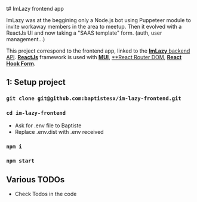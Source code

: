 t# ImLazy frontend app

ImLazy was at the beggining only a Node.js bot using Puppeteer module to invite workaway members in the area to meetup.
Then it evolved with a ReactJs UI and now taking a "SAAS template" form. (auth, user management...)

This project correspond to the frontend app, linked to the [**ImLazy** backend API](https://github.com/baptistesx/im-lazy-backend).
[**ReactJs**](https://fr.reactjs.org/) framework is used with [**MUI**](https://mui.com/), [\*\*React Router DOM](https://v5.reactrouter.com/web/guides/quick-start), [**React Hook Form**](https://react-hook-form.com/).

## 1: Setup project

### `git clone git@github.com:baptistesx/im-lazy-frontend.git`
### `cd im-lazy-frontend`
- Ask for .env file to Baptiste
- Replace .env.dist with .env received
### `npm i`
### `npm start`

## Various TODOs

- Check  Todos in the code